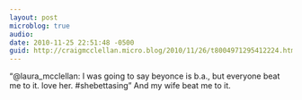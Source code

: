 ```yaml
---
layout: post
microblog: true
audio: 
date: 2010-11-25 22:51:48 -0500
guid: http://craigmcclellan.micro.blog/2010/11/26/t8004971295412224.html
---
```

“@laura_mcclellan: I was going to say beyonce is b.a., but everyone beat me to it. love her. #shebettasing” And my wife beat me to it.

